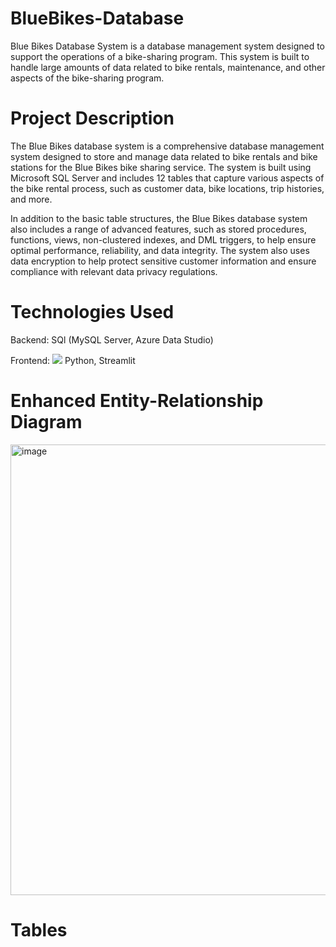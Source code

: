 # BlueBikes-Database
Blue Bikes Database System is a database management system designed to support the operations of a bike-sharing program. This system is built to handle large amounts of data related to bike rentals, maintenance, and other aspects of the bike-sharing program.

# Project Description
The Blue Bikes database system is a comprehensive database management system designed to store and manage data related to bike rentals and bike stations for the Blue Bikes bike sharing service. The system is built using Microsoft SQL Server and includes 12 tables that capture various aspects of the bike rental process, such as customer data, bike locations, trip histories, and more.

In addition to the basic table structures, the Blue Bikes database system also includes a range of advanced features, such as stored procedures, functions, views, non-clustered indexes, and DML triggers, to help ensure optimal performance, reliability, and data integrity. The system also uses data encryption to help protect sensitive customer information and ensure compliance with relevant data privacy regulations.

# Technologies Used
Backend: SQl (MySQL Server, Azure Data Studio)

Frontend: <img src = "https://img.shields.io/badge/Python-FFD43B?style=for-the-badge&logo=python&logoColor=blue" /> Python, Streamlit 

# Enhanced Entity-Relationship Diagram
<img width="721" alt="image" src="https://user-images.githubusercontent.com/114537365/231573482-1102e254-aea8-4faf-b77f-d9d84e8e6d6b.png">

# Tables



